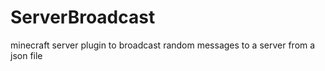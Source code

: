 <h1>ServerBroadcast</h1>
<p>minecraft server plugin to broadcast random messages to a server from a json file<p>

